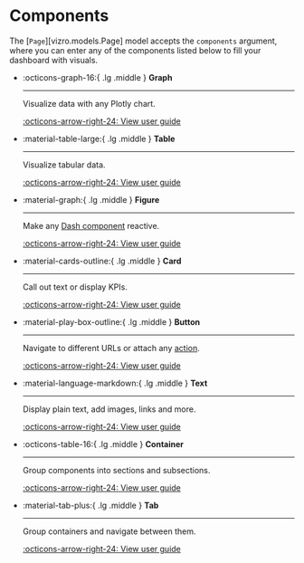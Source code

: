 # Components

The [`Page`][vizro.models.Page] model accepts the `components` argument, where you can enter any of the components listed below to fill your dashboard with visuals.

<div class="grid cards" markdown>

- :octicons-graph-16:{ .lg .middle } __Graph__

    ---

    Visualize data with any Plotly chart.

    [:octicons-arrow-right-24: View user guide](graph.md)

- :material-table-large:{ .lg .middle } __Table__

    ---

    Visualize tabular data.

    [:octicons-arrow-right-24: View user guide](table.md)

- :material-graph:{ .lg .middle } __Figure__

    ---

    Make any [Dash component](https://dash.plotly.com/#open-source-component-libraries) reactive.

    [:octicons-arrow-right-24: View user guide](figure.md)

- :material-cards-outline:{ .lg .middle } __Card__

    ---

    Call out text or display KPIs.

    [:octicons-arrow-right-24: View user guide](card.md)

- :material-play-box-outline:{ .lg .middle } __Button__
  
    ---

    Navigate to different URLs or attach any [action](actions.md).

    [:octicons-arrow-right-24: View user guide](button.md)

- :material-language-markdown:{ .lg .middle } __Text__

    ---

    Display plain text, add images, links and more.

    [:octicons-arrow-right-24: View user guide](text)

- :octicons-table-16:{ .lg .middle } __Container__

    ---

    Group components into sections and subsections.

    [:octicons-arrow-right-24: View user guide](container.md)

- :material-tab-plus:{ .lg .middle } __Tab__

    ---

    Group containers and navigate between them.

    [:octicons-arrow-right-24: View user guide](tabs.md)

</div>
